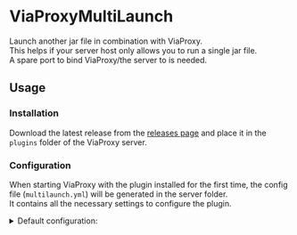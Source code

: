 # ViaProxyMultiLaunch
Launch another jar file in combination with ViaProxy.\
This helps if your server host only allows you to run a single jar file.\
A spare port to bind ViaProxy/the server to is needed.

## Usage
### Installation
Download the latest release from the [releases page](https://github.com/ViaVersionAddons/ViaProxyMultiLaunch/releases) and place it in the `plugins` folder of the ViaProxy server.

### Configuration
When starting ViaProxy with the plugin installed for the first time, the config file (`multilaunch.yml`) will be generated in the server folder.\
It contains all the necessary settings to configure the plugin.

<details>

<summary>Default configuration:</summary>

```yaml
#The path to the server jar to launch
#Make sure the server is in another folder than ViaProxy itself to avoid file conflicts!
ServerJar: other/server.jar

#The JVM arguments to use when launching the server
JvmArguments:
- -DIReallyKnowWhatIAmDoingISwear

#The arguments to use when launching the server
ServerArguments:
- nogui

#If the console input should be forwarded to the server
#This also means that ViaProxy is not able to read the console input!
#If the server process is not running, the input will be handled by ViaProxy
ForwardConsole: true

#The time in seconds to wait for the server to shutdown before forcing it
#A force shutdown may cause data loss!
ShutdownTimeout: 60

#The command to send to the server when stopping it
StopCommand: stop

#If ViaProxy should be stopped when the server stops
StopViaProxyOnServerStop: true
```

</details>
